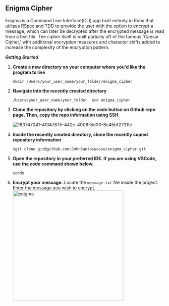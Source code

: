 ## Enigma Cipher

Enigma is a Command Line Interface(CLI) app built entirely in Ruby that utilizes RSpec and TDD to provide the user with the option to encrypt a message, which can later be decrypted after the encrypted message is read from a text file. The cipher itself is built partially off of the famous 'Caesar Cipher,' with additional encryption measures and character shifts added to increase the complexity of the encryption pattern.

**_Getting Started_**

 1.  **Create a new directory on your computer where you'd like the program to live** 

     ```mkdir /Users/your_user_name/your_folder/enigma_cipher```
  
 2.  **Navigate into the recently created directory** 

     ```/Users/your_user_name/your_folder  $cd enigma_cipher ```
  
 3.  **Clone the repository by clicking on the code button on Github repo page. Then, copy the repo information using SSH.**

     ![183747041-40f47875-442e-4008-8d00-8c45bf2731fe](https://user-images.githubusercontent.com/95776577/183752233-c9130b38-ce16-4b4c-aeb4-fdf0d0d4a137.png)


  
 4.  **Inside the recently created directory, clone the recently copied repository information** 

      ```$git clone git@github.com:JohnSantosuosso/enigma_cipher.git```

 5. **Open the repository in your preferred IDE.  If you are using VSCode, use the code command shown below.** 

     ```$code```
     
 6. **Encrypt your message.** 
      Locate the ```message.txt``` file inside the project.  Enter the message you wish to encrypt.
      <img width="350" alt="enigma" src="https://user-images.githubusercontent.com/95776577/183780200-c6789f6e-3963-4315-8455-9c96a7021053.png">
